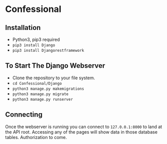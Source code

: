 # Confessional

## Installation

* Python3, pip3 required
* `pip3 install Django`
* `pip3 install Djangorestframework`

## To Start The Django Webserver
* Clone the repository to your file system.
* `cd Confessional/Django`
* `python3 manage.py makemigrations`
* `python3 manage.py migrate`
* `python3 manage.py runserver`

## Connecting

Once the webserver is running you can connect to `127.0.0.1:8000` to land at the API root. 
Accessing any of the pages will show data in those database tables. Authorization to come.
